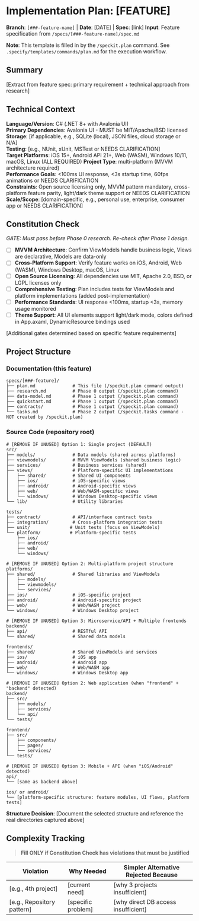 # Implementation Plan: [FEATURE]

**Branch**: `[###-feature-name]` | **Date**: [DATE] | **Spec**: [link]
**Input**: Feature specification from `/specs/[###-feature-name]/spec.md`

**Note**: This template is filled in by the `/speckit.plan` command. See `.specify/templates/commands/plan.md` for the execution workflow.

## Summary

[Extract from feature spec: primary requirement + technical approach from research]

## Technical Context

<!--
  ACTION REQUIRED: Replace the content in this section with the technical details
  for the project. The structure here is presented in advisory capacity to guide
  the iteration process.
-->

**Language/Version**: C# (.NET 8+ with Avalonia UI)  
**Primary Dependencies**: Avalonia UI - MUST be MIT/Apache/BSD licensed  
**Storage**: [if applicable, e.g., SQLite (local), JSON files, cloud storage or N/A]  
**Testing**: [e.g., NUnit, xUnit, MSTest or NEEDS CLARIFICATION]  
**Target Platforms**: iOS 15+, Android API 21+, Web (WASM), Windows 10/11, macOS, Linux (ALL REQUIRED)
**Project Type**: multi-platform (MVVM architecture required)  
**Performance Goals**: <100ms UI response, <3s startup time, 60fps animations or NEEDS CLARIFICATION  
**Constraints**: Open source licensing only, MVVM pattern mandatory, cross-platform feature parity, light/dark theme support or NEEDS CLARIFICATION  
**Scale/Scope**: [domain-specific, e.g., personal use, enterprise, consumer app or NEEDS CLARIFICATION]

## Constitution Check

*GATE: Must pass before Phase 0 research. Re-check after Phase 1 design.*

- [ ] **MVVM Architecture**: Confirm ViewModels handle business logic, Views are declarative, Models are data-only
- [ ] **Cross-Platform Support**: Verify feature works on iOS, Android, Web (WASM), Windows Desktop, macOS, Linux
- [ ] **Open Source Licensing**: All dependencies use MIT, Apache 2.0, BSD, or LGPL licenses only
- [ ] **Comprehensive Testing**: Plan includes tests for ViewModels and platform implementations (added post-implementation)
- [ ] **Performance Standards**: UI response <100ms, startup <3s, memory usage monitored
- [ ] **Theme Support**: All UI elements support light/dark mode, colors defined in App.axaml, DynamicResource bindings used

[Additional gates determined based on specific feature requirements]

## Project Structure

### Documentation (this feature)

```text
specs/[###-feature]/
├── plan.md              # This file (/speckit.plan command output)
├── research.md          # Phase 0 output (/speckit.plan command)
├── data-model.md        # Phase 1 output (/speckit.plan command)
├── quickstart.md        # Phase 1 output (/speckit.plan command)
├── contracts/           # Phase 1 output (/speckit.plan command)
└── tasks.md             # Phase 2 output (/speckit.tasks command - NOT created by /speckit.plan)
```

### Source Code (repository root)
<!--
  ACTION REQUIRED: Replace the placeholder tree below with the concrete layout
  for this feature. Delete unused options and expand the chosen structure with
  real paths (e.g., apps/admin, packages/something). The delivered plan must
  not include Option labels.
-->

```text
# [REMOVE IF UNUSED] Option 1: Single project (DEFAULT)
src/
├── models/              # Data models (shared across platforms)
├── viewmodels/          # MVVM ViewModels (shared business logic)
├── services/            # Business services (shared)
├── views/               # Platform-specific UI implementations
│   ├── shared/          # Shared UI components
│   ├── ios/             # iOS-specific views
│   ├── android/         # Android-specific views
│   ├── web/             # Web/WASM-specific views
│   └── windows/         # Windows Desktop-specific views
└── lib/                 # Utility libraries

tests/
├── contract/            # API/interface contract tests
├── integration/         # Cross-platform integration tests
├── unit/               # Unit tests (focus on ViewModels)
└── platform/           # Platform-specific tests
    ├── ios/
    ├── android/
    ├── web/
    └── windows/

# [REMOVE IF UNUSED] Option 2: Multi-platform project structure
platforms/
├── shared/              # Shared libraries and ViewModels
│   ├── models/
│   ├── viewmodels/
│   └── services/
├── ios/                 # iOS-specific project
├── android/             # Android-specific project
├── web/                 # Web/WASM project
└── windows/             # Windows Desktop project

# [REMOVE IF UNUSED] Option 3: Microservice/API + Multiple frontends
backend/
├── api/                 # RESTful API
└── shared/              # Shared data models

frontends/
├── shared/              # Shared ViewModels and services
├── ios/                 # iOS app
├── android/             # Android app
├── web/                 # Web/WASM app
└── windows/             # Windows Desktop app

# [REMOVE IF UNUSED] Option 2: Web application (when "frontend" + "backend" detected)
backend/
├── src/
│   ├── models/
│   ├── services/
│   └── api/
└── tests/

frontend/
├── src/
│   ├── components/
│   ├── pages/
│   └── services/
└── tests/

# [REMOVE IF UNUSED] Option 3: Mobile + API (when "iOS/Android" detected)
api/
└── [same as backend above]

ios/ or android/
└── [platform-specific structure: feature modules, UI flows, platform tests]
```

**Structure Decision**: [Document the selected structure and reference the real
directories captured above]

## Complexity Tracking

> **Fill ONLY if Constitution Check has violations that must be justified**

| Violation | Why Needed | Simpler Alternative Rejected Because |
|-----------|------------|-------------------------------------|
| [e.g., 4th project] | [current need] | [why 3 projects insufficient] |
| [e.g., Repository pattern] | [specific problem] | [why direct DB access insufficient] |
